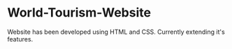# World-Tourism-Website
Website has been developed using  HTML and CSS. Currently extending it's features.
